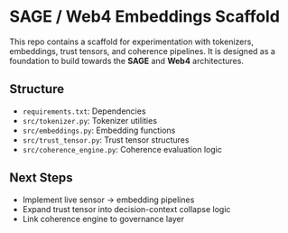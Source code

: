 # SAGE / Web4 Embeddings Scaffold

This repo contains a scaffold for experimentation with tokenizers, embeddings,
trust tensors, and coherence pipelines. It is designed as a foundation to build
towards the **SAGE** and **Web4** architectures.

## Structure

- `requirements.txt`: Dependencies
- `src/tokenizer.py`: Tokenizer utilities
- `src/embeddings.py`: Embedding functions
- `src/trust_tensor.py`: Trust tensor structures
- `src/coherence_engine.py`: Coherence evaluation logic

## Next Steps

- Implement live sensor -> embedding pipelines
- Expand trust tensor into decision-context collapse logic
- Link coherence engine to governance layer
